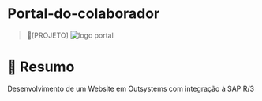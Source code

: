 # Portal-do-colaborador
> 🔎[PROJETO] 
> ![logo portal](https://user-images.githubusercontent.com/124875471/217793113-9caf0205-77ce-49ff-ad8a-9f6142d13dd6.png)

# 🎯 Resumo
Desenvolvimento de um Website em Outsystems com integração à SAP R/3
